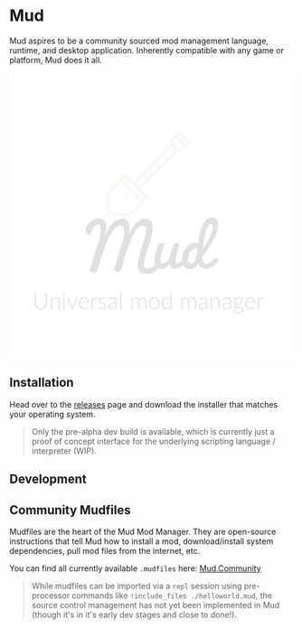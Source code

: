 # Mud
Mud aspires to be a community sourced mod management language, runtime, and desktop application. Inherently compatible with any game or platform, Mud does it all.

![logo](static/images/Mud_full_transparent_scaled_gw.png)





## Installation
Head over to the [releases](https://github.com/nickheyer/Mud/releases) page and download the installer that matches your operating system.

> Only the pre-alpha dev build is available, which is currently just a proof of concept interface for the underlying scripting language / interpreter (WIP).

## Development

## Community Mudfiles
Mudfiles are the heart of the Mud Mod Manager. They are open-source instructions that tell Mud how to install a mod, download/install system dependencies, pull mod files from the internet, etc.

You can find all currently available `.mudfiles` here: [Mud.Community](https://github.com/nickheyer/Mud.Community)

> While mudfiles can be imported via a `repl` session using pre-processor commands like `!include_files ./helloworld.mud`, the source control management has not yet been implemented in Mud (though it's in it's early dev stages and close to done!).
